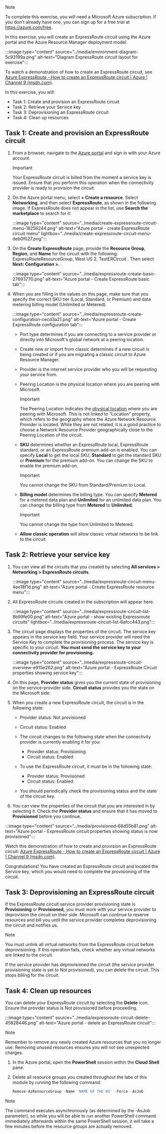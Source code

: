 > [!NOTE]
> To complete this exercise, you will need a Microsoft Azure subscription. If you don't already have one, you can sign up for a free trial at https://azure.com/free.

In this exercise, you will create an ExpressRoute circuit using the Azure portal and the Azure Resource Manager deployment model.

:::image type="content" source="../media/environment-diagram-5c93199a.png" alt-text="Diagram ExpressRoute circuit layout for exercise":::


To watch a demonstration of how to create an ExpressRoute circuit, see [Azure ExpressRoute - How to create an ExpressRoute circuit \| Azure \| Channel 9 (msdn.com)](https://channel9.msdn.com/Blogs/Azure/Azure-ExpressRoute-How-to-create-an-ExpressRoute-circuit?term=ExpressRoute&amp;lang-en=true&amp;pageSize=15&amp;skip=15).

In this exercise, you will:

 -  Task 1: Create and provision an ExpressRoute circuit
 -  Task 2: Retrieve your Service key
 -  Task 3: Deprovisioning an ExpressRoute circuit
 -  Task 4: Clean up resources

## Task 1: Create and provision an ExpressRoute circuit

1.  From a browser, navigate to the [Azure portal](https://portal.azure.com/) and sign in with your Azure account.

    > [!Important]
    >
    > Your ExpressRoute circuit is billed from the moment a service key is issued. Ensure that you perform this operation when the connectivity provider is ready to provision the circuit.

2.  On the Azure portal menu, select **+ Create a resource**. Select **Networking**, and then select **ExpressRoute**, as shown in the following image. If ExpressRoute does not appear in the list, use **Search the marketplace** to search for it:

    :::image type="content" source="../media/create-expressroute-circuit-menu-18256244.png" alt-text="Azure portal - create ExpressRoute circuit menu" lightbox="../media/create-expressroute-circuit-menu-deb0f027.png":::

3.  On the **Create ExpressRoute** page, provide the **Resource Group**, **Region**, and **Name** for the circuit with the following: ExpressRouteResourceGroup, West US 2, TestERCircuit . Then select **Next: Configuration >**.

    :::image type="content" source="../media/expressroute-create-basic-27693770.png" alt-text="Azure portal - Create ExpressRoute basic tab":::


4.  When you are filling in the values on this page, make sure that you specify the correct SKU tier (Local, Standard, or Premium) and data metering billing model (Unlimited or Metered).

    :::image type="content" source="../media/expressroute-create-configuration-cecd3a21.png" alt-text="Azure portal - Create ExpressRoute configuration tab":::


    -  Port type determines if you are connecting to a service provider or directly into Microsoft's global network at a peering location.
    -  Create new or import from classic determines if a new circuit is being created or if you are migrating a classic circuit to Azure Resource Manager.
    -  Provider is the internet service provider who you will be requesting your service from.
    -  Peering Location is the physical location where you are peering with Microsoft.

        > [!Important]
        > 
        > The Peering Location indicates the [physical location](https://docs.microsoft.com/en-us/azure/expressroute/expressroute-locations) where you are peering with Microsoft. This is not linked to "Location" property, which refers to the geography where the Azure Network Resource Provider is located. While they are not related, it is a good practice to choose a Network Resource Provider geographically close to the Peering Location of the circuit.

    -  **SKU** determines whether an ExpressRoute local, ExpressRoute standard, or an ExpressRoute premium add-on is enabled. You can specify **Local** to get the local SKU, **Standard** to get the standard SKU or **Premium** for the premium add-on. You can change the SKU to enable the premium add-on.

        > [!Important]
        >
        > You cannot change the SKU from Standard/Premium to Local.

    -  **Billing model** determines the billing type. You can specify **Metered** for a metered data plan and **Unlimited** for an unlimited data plan. You can change the billing type from **Metered** to **Unlimited**.

        > [!Important]
        >
        > You cannot change the type from Unlimited to Metered.

    -  **Allow classic operation** will allow classic virtual networks to be link to the circuit.

## Task 2: Retrieve your service key

1.  You can view all the circuits that you created by selecting **All services > Networking > ExpressRoute circuits**.

    :::image type="content" source="../media/expressroute-circuit-menu-4ee18f1d.png" alt-text="Azure portal - Create ExpressRoute resource menu":::


2.  All ExpressRoute circuits created in the subscription will appear here.

    :::image type="content" source="../media/expressroute-circuit-list-8b99fe00.png" alt-text="Azure portal - show existing Expressroute circuits" lightbox="../media/expressroute-circuit-list-6afcc443.png":::


3.  The circuit page displays the properties of the circuit. The service key appears in the service key field. Your service provider will need the Service Key to complete the provisioning process. The service key is specific to your circuit. **You must send the service key to your connectivity provider for provisioning.**

    :::image type="content" source="../media/expressroute-circuit-overview-e915e262.png" alt-text="Azure portal - ExpressRoute Circuit properties showing service key":::


4.  On this page, **Provider status** gives you the current state of provisioning on the service-provider side. **Circuit status** provides you the state on the Microsoft side.
5.  When you create a new ExpressRoute circuit, the circuit is in the following state:
    
     -  Provider status: Not provisioned
     -  Circuit status: Enabled
     -  The circuit changes to the following state when the connectivity provider is currently enabling it for you:
        
         -  Provider status: Provisioning
         -  Circuit status: Enabled
     -  To use the ExpressRoute circuit, it must be in the following state:
        
         -  Provider status: Provisioned
         -  Circuit status: Enabled
     -  You should periodically check the provisioning status and the state of the circuit key.
6.  You can view the properties of the circuit that you are interested in by selecting it. Check the **Provider status** and ensure that it has moved to **Provisioned** before you continue.

:::image type="content" source="../media/provisioned-68d55b81.png" alt-text="Azure portal - ExpressRoute circuit properties showing status is now provisioned":::


Watch this demonstration of how to create and provision an ExpressRoute circuit: [Azure ExpressRoute - How to create an ExpressRoute circuit \| Azure \| Channel 9 (msdn.com)](https://channel9.msdn.com/Blogs/Azure/Azure-ExpressRoute-How-to-create-an-ExpressRoute-circuit?term=ExpressRoute&amp;lang-en=true&amp;pageSize=15&amp;skip=15).

Congratulations! You have created an ExpressRoute circuit and located the Service key, which you would need to complete the provisioning of the circuit.

## Task 3: Deprovisioning an ExpressRoute circuit

If the ExpressRoute circuit service provider provisioning state is **Provisioning** or **Provisioned,** you must work with your service provider to deprovision the circuit on their side. Microsoft can continue to reserve resources and bill you until the service provider completes deprovisioning the circuit and notifies us.

> [!Note]
> 
> You must unlink all virtual networks from the ExpressRoute circuit before deprovisioning. If this operation fails, check whether any virtual networks are linked to the circuit.

If the service provider has deprovisioned the circuit (the service provider provisioning state is set to Not provisioned), you can delete the circuit. This stops billing for the circuit.

## Task 4: Clean up resources

You can delete your ExpressRoute circuit by selecting the **Delete** icon. Ensure the provider status is Not provisioned before proceeding.

:::image type="content" source="../media/expressroute-circuit-delete-45828446.png" alt-text="Azure portal - delete an ExpressRoute circuit":::


> [!NOTE]
> Remember to remove any newly created Azure resources that you no longer use. Removing unused resources ensures you will not see unexpected charges.

1.  In the Azure portal, open the **PowerShell** session within the **Cloud Shell** pane.
2.  Delete all resource groups you created throughout the labs of this module by running the following command:
    
    ```powershell
    Remove-AzResourceGroup -Name 'NAME OF THE RG' -Force -AsJob
    
    ```

> [!NOTE]
> The command executes asynchronously (as determined by the -AsJob parameter), so while you will be able to run another PowerShell command immediately afterwards within the same PowerShell session, it will take a few minutes before the resource groups are actually removed.
